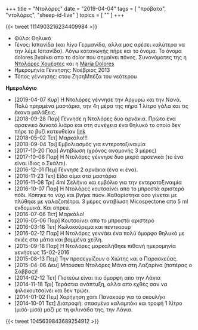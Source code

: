 +++
title = "Ντολόρες"
date = "2019-04-04"
tags = [ "πρόβατα", "ντολόρες", "sheep-id-live" ]
topics = [ "" ]
+++

{{< tweet 1114903216234409984 >}}

-   Φύλο: Θηλυκό
-   Γένος: Ισπανίδα (και λίγο Γερμανίδα, αλλα μας αρέσει καλύτερα να την λέμε Ισπανίδα). Λόγω καταγωγής πήρε και το όνομα. Το όνομα dolores βγαίνει απο το dolor που σημαίνει πόνος. Συνονόματες της η [Ντολόρες Χουέρτες](<https://en.wikipedia.org/wiki/Dolores_Huerta>) και η [Μaria Dolores](<https://www.youtube.com/watch?v=_1yfwga4hnw>)
-   Ημερομηνία Γέννησης: Νοέβριος 2013
-   Τόπος γέννησης: στου ΖησηΜπέζα του νεότερου

**Ημερολόγιο**

-   <span class="timestamp-wrapper"><span class="timestamp">[2019-04-07 Κυρ] </span></span> Η Ντολόρες γέννησε την Αργυρώ και την Νανά. Πολύ πρησμένα μαστάρια, την 4η μέρα της πήρα 1 λίτρο γάλα και τις έκανα μαλάξεις.
-   <span class="timestamp-wrapper"><span class="timestamp">[2018-09-28 Παρ] </span></span> Γέννησε η Ντολόρες δυο αρνάκια. Πρώτο ένα αρσενικό δυνατό λιάρο και στη συνέχεια ένα θηλυκό το οποίο δεν πήρε το βυζί κατευθείαν [link](https://twitter.com/xoriopalio/status/1045639843689254912)
-   <span class="timestamp-wrapper"><span class="timestamp">[2018-05-02 Τετ] </span></span> Μαρκάλο!!!
-   <span class="timestamp-wrapper"><span class="timestamp">[2018-09-04 Τρι] </span></span> Εμβολιασμός για εντεροτοξιναιμία
-   <span class="timestamp-wrapper"><span class="timestamp">[2017-10-20 Παρ] </span></span> Αντιβίωση (χρόνος αναμονής 3 μέρες)
-   <span class="timestamp-wrapper"><span class="timestamp">[2017-10-06 Παρ] </span></span> H Ντολόρες γέννησε δυο μικρά αρσενικά (το ένα είναι ίδιος ο Σκάλπι).
-   <span class="timestamp-wrapper"><span class="timestamp">[2016-12-01 Πεμ] </span></span> Γέννησε 2 αρνάκια (ένα κι ένα).
-   <span class="timestamp-wrapper"><span class="timestamp">[2016-11-23 Τετ] </span></span> Είδα αίμα στα μαστάρια
-   <span class="timestamp-wrapper"><span class="timestamp">[2016-11-08 Τρι] </span></span> 4ml Σελήνιο και εμβόλιο για την εντεροτοξιναιμία
-   <span class="timestamp-wrapper"><span class="timestamp">[2016-10-07 Παρ] </span></span> Η Ντολόρες κουτσαίνει απο το μπροστά αριστερό πόδι. Κόπηκε το νύχι και βγήκε πύον. Καθαρίστηκε όσο γίνεται με πλύθηκε με γαλαζοπέτρα. 3 μέρες αντιβίωση Micospectone απο 5 ml ενδομυικά. Και σπρεύ.
-   <span class="timestamp-wrapper"><span class="timestamp">[2016-07-06 Τετ] </span></span> Μαρκάλο!
-   <span class="timestamp-wrapper"><span class="timestamp">[2016-05-06 Παρ] </span></span> Κουτσαίνει απο το μπροστά αριστερό
-   <span class="timestamp-wrapper"><span class="timestamp">[2016-03-16 Τετ] </span></span> Κωλοκούρεμα και πεντικιουρ
-   <span class="timestamp-wrapper"><span class="timestamp">[2016-02-12 Παρ] </span></span> Η Ντολόρες γεννάει ένα πολύ όμορφο θηλυκό με σκιές στα μάτια και βαμμένα χείλη.
-   <span class="timestamp-wrapper"><span class="timestamp">[2015-09-18 Παρ] </span></span> Η Ντολόρες μαρκαλήθηκε πιθανή ημερομηνία γενήσεως 15-02-2016
-   <span class="timestamp-wrapper"><span class="timestamp">[2015-08-13 Πεμ] </span></span> Την προσεγγίζουν ο Χιώτης και ο Παρασκεύας.
-   <span class="timestamp-wrapper"><span class="timestamp">[2015-04-06 Δευ] </span></span> Μπούσκα Ντολόρες Μάνα στη Λαζαρίνα (πατέρας ο Σάββας)!
-   <span class="timestamp-wrapper"><span class="timestamp">[2014-02-12 Τετ] </span></span> Πιστεύω είναι πιο όμορφη απο την Λάγια
-   <span class="timestamp-wrapper"><span class="timestamp">[2014-11-18 Τρι] </span></span> Τεράστια ανάπτυξη, αλλα απο εχθές σαν να ψιλοκουτσαίνει και δεν τρώει.
-   <span class="timestamp-wrapper"><span class="timestamp">[2014-01-02 Πεμ] </span></span> Χορήγηση χάπι Πανακούρ για το σκουλήκι
-   <span class="timestamp-wrapper"><span class="timestamp">[2014-10-01 Τετ] </span></span> Διατροφή: σπασμένο καλαμπόκι και τροφή 1 λίτρο (μισό-μισό) μαζί με τη φιλινάδα της, την Λάγια.

{{< tweet 1045639843689254912 >}}
